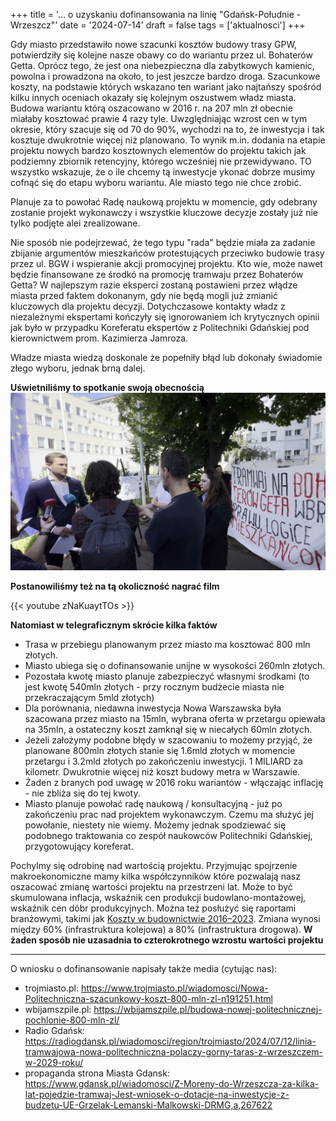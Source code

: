 +++
title = '... o uzyskaniu dofinansowania na linię "Gdańsk-Południe - Wrzeszcz"'
date = '2024-07-14'
draft = false
tags = ['aktualnosci']
+++

Gdy miasto przedstawiło nowe szacunki kosztów budowy trasy GPW, potwierdziły się kolejne nasze obawy co do wariantu przez ul. Bohaterów Getta. Oprócz tego, że jest ona niebezpieczna dla zabytkowych kamienic, powolna i prowadzona na około, to jest jeszcze bardzo droga. Szacunkowe koszty, na podstawie których wskazano ten wariant jako najtańszy spośród kilku innych oceniach okazały się kolejnym oszustwem władz miasta. Budowa wariantu którą oszacowano w 2016 r. na 207 mln zł obecnie miałaby kosztować prawie 4 razy tyle. Uwzględniając wzrost cen w tym okresie, który szacuje się od 70 do 90%, wychodzi na to, że inwestycja i tak kosztuje dwukrotnie więcej niż planowano. To wynik m.in. dodania na etapie projektu nowych bardzo kosztownych elementów do projektu takich jak podziemny zbiornik retencyjny, którego wcześniej nie przewidywano. TO wszystko wskazuje, że o ile chcemy tą inwestycje ykonać dobrze musimy cofnąć się do etapu wyboru wariantu. Ale miasto tego nie chce zrobić.

<!--more-->

Planuje za to powołać Radę naukową projektu w momencie, gdy odebrany zostanie projekt wykonawczy i wszystkie kluczowe decyzje zostały już nie tylko podjęte alei zrealizowane.

Nie sposób nie podejrzewać, że tego typu "rada" będzie miała za zadanie zbijanie argumentów mieszkańców protestujących przeciwko budowie trasy przez ul. BGW i wspieranie akcji promocyjnej projektu. Kto wie, może nawet będzie finansowane ze środkó na promocję tramwaju przez Bohaterów Getta? W najlepszym razie eksperci zostaną postawieni przez włądze miasta przed faktem dokonanym, gdy nie będą mogli już zmianić kluczowych dla projektu decyzji. Dotychczasowe kontakty władz z niezależnymi ekspertami kończyły się ignorowaniem ich krytycznych opinii jak było w przypadku Koreferatu ekspertów z Politechniki Gdańskiej pod kierownictwem prom. Kazimierza Jamroza.

Władze miasta wiedzą doskonale że popełniły błąd lub dokonały świadomie złego wyboru, jednak brną dalej.

**Uświetniliśmy to spotkanie swoją obecnością**
![Uświetniliśmy to spotkanie swoją obecnością](grzelak_briefing_protest.webp)

**Postanowiliśmy też na tą okoliczność nagrać film**

{{< youtube zNaKuaytTOs >}}

**Natomiast w telegraficznym skrócie kilka faktów**
* Trasa w przebiegu planowanym przez miasto ma kosztować 800 mln złotych.
* Miasto ubiega się o dofinansowanie unijne w wysokości 260mln złotych. 
* Pozostała kwotę miasto planuje zabezpieczyć własnymi środkami (to jest kwotę 540mln złotych - przy rocznym budżecie miasta nie przekraczającym 5mld złotych)
* Dla porównania, niedawna inwestycja Nowa Warszawska była szacowana przez miasto na 15mln, wybrana oferta w przetargu opiewała na 35mln, a ostateczny koszt zamknął się w niecałych 60mln złotych. 
* Jeżeli założymy podobne błędy w szacowaniu to możemy przyjąć, że planowane 800mln złotych stanie się 1.6mld złotych w momencie przetargu i 3.2mld złotych po zakończeniu inwestycji. 1 MILIARD za kilometr. Dwukrotnie więcej niż koszt budowy metra w Warszawie. 
* Żaden z branych pod uwagę w 2016 roku wariantów - włączając inflację - nie zbliża się do tej kwoty.
* Miasto planuje powołać radę naukową / konsultacyjną - już po zakończeniu prac nad projektem wykonawczym. Czemu ma służyć jej powołanie, niestety nie wiemy. Możemy jednak spodziewać się podobnego traktowania co zespół naukowców Politechniki Gdańskiej, przygotowujący koreferat. 

Pochylmy się odrobinę nad wartością projektu. Przyjmując spojrzenie makroekonomiczne mamy kilka współczynników które pozwalają nasz oszacować zmianę wartości projektu na przestrzeni lat. Może to być skumulowana inflacja, wskaźnik cen produkcji budowlano-montażowej, wskaźnik cen dóbr produkcyjnych. Można też posłużyć się raportami branżowymi, takimi jak [Koszty w budownictwie 2016–2023](https://inzynierbudownictwa.pl/koszty-w-budownictwie-2016-2023/). Zmiana wynosi między 60% (infrastruktura kolejowa) a 80% (infrastruktura drogowa). **W żaden sposób nie uzasadnia to czterokrotnego wzrostu wartości projektu**


---

O wniosku o dofinansowanie napisały także media (cytując nas):
* trojmiasto.pl: https://www.trojmiasto.pl/wiadomosci/Nowa-Politechniczna-szacunkowy-koszt-800-mln-zl-n191251.html
* wbijamszpile.pl: https://wbijamszpile.pl/budowa-nowej-politechnicznej-pochlonie-800-mln-zl/ 
* Radio Gdańsk: https://radiogdansk.pl/wiadomosci/region/trojmiasto/2024/07/12/linia-tramwajowa-nowa-politechniczna-polaczy-gorny-taras-z-wrzeszczem-w-2029-roku/
* propaganda strona Miasta Gdansk: https://www.gdansk.pl/wiadomosci/Z-Moreny-do-Wrzeszcza-za-kilka-lat-pojedzie-tramwaj-Jest-wniosek-o-dotacje-na-inwestycje-z-budzetu-UE-Grzelak-Lemanski-Malkowski-DRMG,a,267622